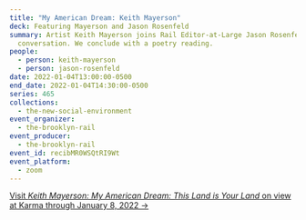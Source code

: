 ```yaml
---
title: "My American Dream: Keith Mayerson"
deck: Featuring Mayerson and Jason Rosenfeld
summary: Artist Keith Mayerson joins Rail Editor-at-Large Jason Rosenfeld for a
  conversation. We conclude with a poetry reading.
people:
  - person: keith-mayerson
  - person: jason-rosenfeld
date: 2022-01-04T13:00:00-0500
end_date: 2022-01-04T14:30:00-0500
series: 465
collections:
  - the-new-social-environment
event_organizer:
  - the-brooklyn-rail
event_producer:
  - the-brooklyn-rail
event_id: recibMR0WSQtRI9Wt
event_platform:
  - zoom
---
```

[Visit *Keith Mayerson: My American Dream: This Land is Your Land* on view at Karma through January 8, 2022 →](https://karmakarma.org/exhibitions/keith-mayerson-my-american-dream-this-land-is-your-land/)